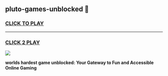 
## pluto-games-unblocked 👋
<h3>
<a href="https://premium.freeplayer.one?title=pluto-games-unblocked&ref=14F">CLICK TO PLAY</a></h3>
<hr>

<h3>
<a href="https://premium.freeplayer.one?title=pluto-games-unblocked&ref=14F">CLICK 2 PLAY</a>
  
</h3>

<a href="https://premium.freeplayer.one?title=pluto-games-unblocked&ref=12F/"><img src="https://clearcache.store/games.png"></a>


**worlds hardest game unblocked: Your Gateway to Fun and Accessible Online Gaming**
